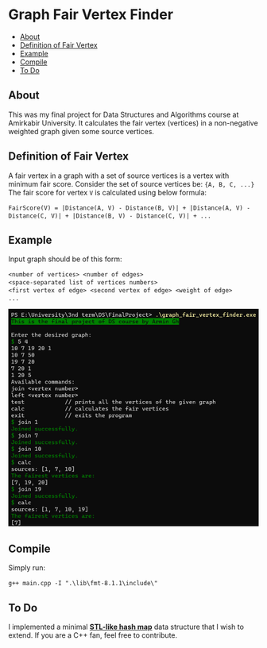 
# Graph Fair Vertex Finder

- [About](#about)
- [Definition of Fair Vertex](#definition-of-fair-vertex)
- [Example](#example)
- [Compile](#compile)
- [To Do](#to-do)

## About
This was my final project for Data Structures and Algorithms course at Amirkabir University.
It calculates the fair vertex (vertices) in a non-negative weighted graph given some source vertices.

## Definition of Fair Vertex
A fair vertex in a graph with a set of source vertices is a vertex with minimum fair score.
Consider the set of source vertices be: `{A, B, C, ...}`
The fair score for vertex `V` is calculated using below formula:

```
FairScore(V) = |Distance(A, V) - Distance(B, V)| + |Distance(A, V) - Distance(C, V)| + |Distance(B, V) - Distance(C, V)| + ...
```

## Example
Input graph should be of this form:
```
<number of vertices> <number of edges>
<space-separated list of vertices numbers>
<first vertex of edge> <second vertex of edge> <weight of edge>
...
```
![Example](/doc/screenshot.png "Example")

## Compile
Simply run:
```
g++ main.cpp -I ".\lib\fmt-8.1.1\include\"
```

## To Do
I implemented a minimal **[STL-like hash map](hash_map.hpp)** data structure that I wish to extend.
If you are a C++ fan, feel free to contribute.
